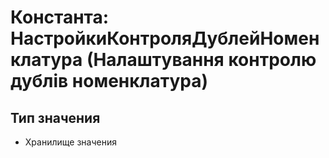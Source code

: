 ﻿# Константа: НастройкиКонтроляДублейНоменклатура (Налаштування контролю дублів номенклатура)

## Тип значения

- Хранилище значения


